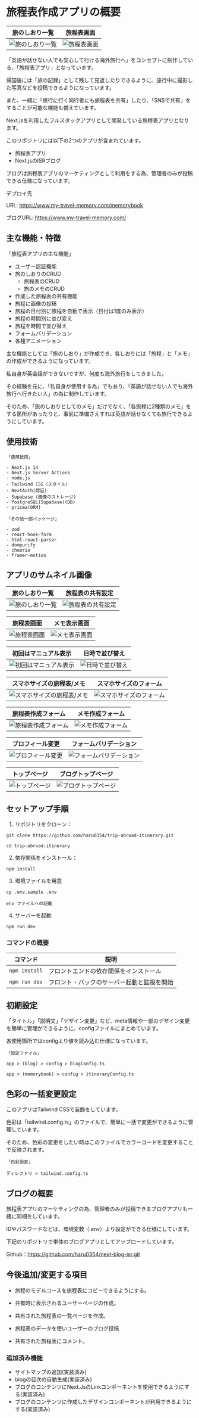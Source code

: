 
# 旅程表作成アプリの概要

|旅のしおり一覧| 旅程表画面 |
|-------|-------|
| ![旅のしおり一覧](/public/thumbnail/shiori01.jpg) | ![旅程表画面](/public/thumbnail/itinerary_thumbnail_02.jpg) |

「英語が話せない人でも安心して行ける海外旅行へ」をコンセプトに制作している、「旅程表アプリ」となっています。

帰国後には「旅の記録」として残して見返したりできるように、旅行中に撮影した写真などを投稿できるようになっています。

また、一緒に「旅行に行く同行者にも旅程表を共有」したり、「SNSで共有」をすることが可能な機能も備えています。

Next.jsを利用したフルスタックアプリとして開発している旅程表アプリとなります。

このリポジトリには以下の2つのアプリが含まれています。

- 旅程表アプリ
- Next.jsのISRブログ

ブログは旅程表アプリのマーケティングとして利用をする為、管理者のみが投稿できる仕様になっています。


デプロイ先

URL: https://www.my-travel-memory.com/memorybook

ブログURL: https://www.my-travel-memory.com/


## 主な機能・特徴

「旅程表アプリの主な機能」

- ユーザー認証機能
- 旅のしおりのCRUD
  - 旅程表のCRUD 
  - 旅のメモのCRUD
- 作成した旅程表の共有機能
- 旅程に画像の投稿
- 旅程の日付別に旅程を自動で表示（日付は1度のみ表示）
- 旅程の時間別に並び変え
- 旅程を時間で並び替え
- フォームバリデーション 
- 各種アニメーション

主な機能としては「旅のしおり」が作成でき、各しおりには「旅程」と「メモ」の作成ができるようになっています。

私自身が英会話ができないですが、何度も海外旅行をしてきました。

その経験を元に、「私自身が使用する為」でもあり、「英語が話せない人でも海外旅行へ行きたい人」の為に制作しています。

そのため、「旅のしおりとしてのメモ」だけでなく、「各旅程に2種類のメモ」をする箇所があったりと、事前に準備さえすれば英語が話せなくても旅行できるようにしています。

## 使用技術

```
「使用技術」

- Next.js 14
- Next.js Server Actions
- node.js
- Tailwind CSS（スタイル）
- NextAuth(認証)
- Supabase (画像のストレージ)
- PostgreSQL(Supabase)(DB)
- prisma(ORM)
```

```
「その他一部パッケージ」

- zod
- react-hook-form
- html-react-parser
- dompurify
- cheerio
- framer-motion
```

## アプリのサムネイル画像


|旅のしおり一覧| 旅程表の共有設定 |
|-------|-------|
| ![旅のしおり一覧](/public/thumbnail/shiori01.jpg) | ![旅程表の共有設定](/public/thumbnail/share.jpg) |

|旅程表画面 | メモ表示画面 |
|-------|-------|
| ![旅程表画面](/public/thumbnail/itinerary_thumbnail_02.jpg) | ![メモ表示画面](/public/thumbnail/memo.jpg) |

|初回はマニュアル表示 | 日時で並び替え |
|-------|-------|
| ![初回はマニュアル表示](/public/thumbnail/manual.jpg) | ![日時で並び替え](/public/thumbnail/auto-date01.jpg) |

|スマホサイズの旅程表/メモ | スマホサイズのフォーム |
|-------|-------|
| ![スマホサイズの旅程表/メモ](/public/thumbnail/sumaho.jpg) | ![スマホサイズのフォーム](/public/thumbnail/sumaho-form.jpg) |

|旅程表作成フォーム | メモ作成フォーム |
|-------|-------|
| ![旅程表作成フォーム](/public/thumbnail/itinerary-create.jpg) | ![メモ作成フォーム](/public/thumbnail/memo-create.jpg) |

|プロフィール変更 | フォームバリデーション |
|-------|-------|
| ![プロフィール変更](/public/thumbnail/profile.jpg) | ![フォームバリデーション](/public/thumbnail/balidate.jpg) |

|トップページ | ブログトップページ |
|-------|-------|
| ![トップページ](/public/thumbnail/itinerary_thumbnail.jpg) | ![ブログトップページ](/public/thumbnail/isr_thumbnail.jpg) |


## セットアップ手順

1. リポジトリをクローン：

```
git clone https://github.com/haru0354/trip-abroad-itinerary.git

cd trip-abroad-itinerary
```

2. 依存関係をインストール：

```
npm install
```

3. 環境ファイルを用意

```
cp .env.sample .env

env ファイルへの記載
```

4. サーバーを起動

```
npm run dev
```

### コマンドの概要

| コマンド      | 説明                                       |
| ------------- | ------------------------------------------ |
| `npm install` | フロントエンドの依存関係をインストール     |
| `npm run dev` | フロント・バックのサーバー起動と監視を開始 |

## 初期設定

「タイトル」「説明文」「デザイン変更」など、meta情報や一部のデザイン変更を簡単に管理ができるように、configファイルにまとめています。

各使用箇所ではconfigより値を読み込む仕様になっています。

```
「設定ファイル」

app > (blog) > config > blogConfig.ts

app > (memorybook) > config > itineraryConfig.ts
```

## 色彩の一括変更設定

このアプリはTailwind CSSで装飾をしています。

色彩は「tailwind.config.ts」のファイルで、簡単に一括で変更ができるように管理しています。

そのため、色彩の変更をしたい時はこのファイルでカラーコードを変更することで反映されます。

```
「色彩設定」

ディレクトリ > tailwind.config.ts

```


## ブログの概要

旅程表アプリのマーケティングの為、管理者のみが投稿できるブログアプリも一緒に同梱をしています。

IDやパスワードなどは、環境変数（.env）より設定ができる仕様にしています。

下記のリポジトリで単体のブログアプリとしてアップロードしています。

Github：https://github.com/haru0354/next-blog-isr.git

## 今後追加/変更する項目

- 旅程のモデルコースを旅程表にコピーできるようにする。

- 共有時に表示されるユーザーページの作成。
- 共有された旅程表の一覧ページを作成。
- 旅程表のデータを使いユーザーのブログ投稿
- 共有された旅程表にコメント。

### 追加済み機能
- サイトマップの追加(実装済み)
- blogの目次の自動生成(実装済み)
- ブログのコンテンツにNext.JsのLinkコンポーネントを使用できるようにする(実装済み)
- ブログのコンテンツに作成したデザインコンポーネントが利用できるようにする(実装済み)
